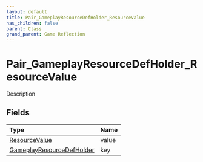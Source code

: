 ```yaml
---
layout: default
title: Pair_GameplayResourceDefHolder_ResourceValue
has_children: false
parent: Class
grand_parent: Game Reflection
---
```

# Pair_GameplayResourceDefHolder_ResourceValue
Description 

## Fields

| Type | Name |
|:-------------|:--------------|
| [ResourceValue](/docs/game-reflection/classes/resource_value) | value |
| [GameplayResourceDefHolder](/docs/game-reflection/components/gameplay_resource_def_holder) | key |

